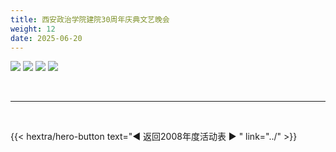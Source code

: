 ```yaml
---
title: 西安政治学院建院30周年庆典文艺晚会
weight: 12
date: 2025-06-20
---
```


![](https://photocdn.sohu.com/20080326/Img255925519.jpg)
![](https://photocdn.sohu.com/20080326/Img255925520.jpg)
![](https://photocdn.sohu.com/20080326/Img255925521.jpg)
![](https://photocdn.sohu.com/20080326/Img255925522.jpg)

<br>
<hr>
<br>

{{< hextra/hero-button text="◀ 返回2008年度活动表 ▶ " link="../" >}}
